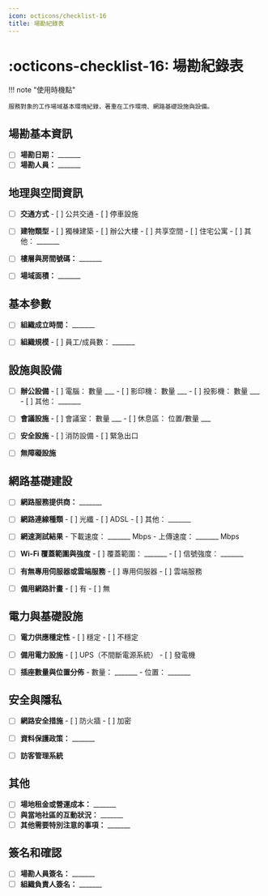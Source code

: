 ```yaml
---
icon: octicons/checklist-16
title: 場勘紀錄表
---
```


# :octicons-checklist-16: 場勘紀錄表

!!! note "使用時機點"

    服務對象的工作場域基本環境紀錄，著重在工作環境、網路基礎設施與設備。

## 場勘基本資訊

- [ ] **場勘日期：** \_______
- [ ] **場勘人員：** \_______

## 地理與空間資訊

- [ ] **交通方式**
      - [ ] 公共交通
      - [ ] 停車設施

- [ ] **建物類型**
      - [ ] 獨棟建築
      - [ ] 辦公大樓
      - [ ] 共享空間
      - [ ] 住宅公寓
      - [ ] 其他： \_______

- [ ] **樓層與房間號碼：** \_______
- [ ] **場域面積：** \_______

## 基本參數

- [ ] **組織成立時間：** \_______

- [ ] **組織規模**
      - [ ] 員工/成員數： \_______

## 設施與設備

- [ ] **辦公設備**
      - [ ] 電腦： 數量 \___
      - [ ] 影印機： 數量 \___
      - [ ] 投影機： 數量 \___
      - [ ] 其他： \_______

- [ ] **會議設施**
      - [ ] 會議室： 數量 \___
      - [ ] 休息區： 位置/數量 \___

- [ ] **安全設施**
      - [ ] 消防設備
      - [ ] 緊急出口

- [ ] **無障礙設施**

## 網路基礎建設

- [ ] **網路服務提供商：** \_______

- [ ] **網路連線種類**
      - [ ] 光纖
      - [ ] ADSL
      - [ ] 其他： \_______

- [ ] **網速測試結果**
      - 下載速度： \_______ Mbps
      - 上傳速度： \_______ Mbps

- [ ] **Wi-Fi 覆蓋範圍與強度**
      - [ ] 覆蓋範圍： \_______
      - [ ] 信號強度： \_______

- [ ] **有無專用伺服器或雲端服務**
      - [ ] 專用伺服器
      - [ ] 雲端服務

- [ ] **備用網路計畫**
      - [ ] 有
      - [ ] 無

## 電力與基礎設施

- [ ] **電力供應穩定性**
      - [ ] 穩定
      - [ ] 不穩定

- [ ] **備用電力設施**
      - [ ] UPS（不間斷電源系統）
      - [ ] 發電機

- [ ] **插座數量與位置分佈**
      - 數量： \_______
      - 位置： \_______

## 安全與隱私

- [ ] **網路安全措施**
      - [ ] 防火牆
      - [ ] 加密

- [ ] **資料保護政策：** \_______
- [ ] **訪客管理系統**

## 其他

- [ ] **場地租金或營運成本：** \_______
- [ ] **與當地社區的互動狀況：** \_______
- [ ] **其他需要特別注意的事項：** \_______

## 簽名和確認

- [ ] **場勘人員簽名：** \_______
- [ ] **組織負責人簽名：** \_______
